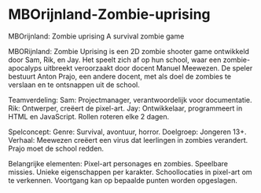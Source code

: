 # MBOrijnland-Zombie-uprising
MBOrijnland: Zombie uprising A survival zombie game

MBORijnland: Zombie Uprising is een 2D zombie shooter game ontwikkeld door Sam, Rik, en Jay. Het speelt zich af op hun school, waar een zombie-apocalyps uitbreekt veroorzaakt door docent Manuel Meewezen. De speler bestuurt Anton Prajo, een andere docent, met als doel de zombies te verslaan en te ontsnappen uit de school.

Teamverdeling: Sam: Projectmanager, verantwoordelijk voor documentatie. Rik: Ontwerper, creëert de pixel-art. Jay: Ontwikkelaar, programmeert in HTML en JavaScript. Rollen roteren elke 2 dagen.

Spelconcept: Genre: Survival, avontuur, horror. Doelgroep: Jongeren 13+. Verhaal: Meewezen creëert een virus dat leerlingen in zombies verandert. Prajo moet de school redden.

Belangrijke elementen: Pixel-art personages en zombies. Speelbare missies. Unieke eigenschappen per karakter. Schoollocaties in pixel-art om te verkennen. Voortgang kan op bepaalde punten worden opgeslagen.
